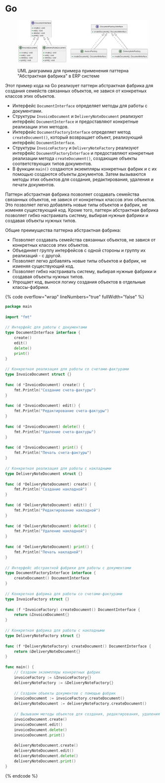 # Go

<figure><img src="../../../../../.gitbook/assets/image (2) (1) (1) (1) (1) (1) (1).png" alt=""><figcaption><p>UML диаграмма для примера применения паттерна "Абстрактная фабрика" в ERP системе</p></figcaption></figure>

Этот пример кода на Go реализует паттерн абстрактная фабрика для создания семейств связанных объектов, не завися от конкретных классов этих объектов.

* Интерфейс `DocumentInterface` определяет методы для работы с документами.
* Структуры `InvoiceDocument` и `DeliveryNoteDocument` реализуют интерфейс `DocumentInterface` и предоставляют конкретные реализации этих методов.
* Интерфейс `DocumentFactoryInterface` определяет метод `createDocument()`, который возвращает объект, реализующий интерфейс `DocumentInterface`.
* Структуры `InvoiceFactory` и `DeliveryNoteFactory` реализуют интерфейс `DocumentFactoryInterface` и предоставляют конкретные реализации метода `createDocument()`, создающие объекты соответствующих типов документов.
* В функции `main()` создаются экземпляры конкретных фабрик и с их помощью создаются объекты документов. Затем вызываются методы этих объектов для создания, редактирования, удаления и печати документов.

Паттерн абстрактная фабрика позволяет создавать семейства связанных объектов, не завися от конкретных классов этих объектов. Это позволяет легко добавлять новые типы объектов и фабрик, не изменяя существующий код. Кроме того, паттерн абстрактная фабрика позволяет гибко настраивать систему, выбирая нужные фабрики и создавая объекты нужных типов.

Общие преимущества паттерна абстрактная фабрика:

* Позволяет создавать семейства связанных объектов, не завися от конкретных классов этих объектов.
* Объединяет группу интерфейсов с одной стороны и группу их реализаций - с другой.
* Позволяет легко добавлять новые типы объектов и фабрик, не изменяя существующий код.
* Позволяет гибко настраивать систему, выбирая нужные фабрики и создавая объекты нужных типов.
* Упрощает код, вынося логику создания объектов в отдельные классы-фабрики.

{% code overflow="wrap" lineNumbers="true" fullWidth="false" %}
```go
package main

import "fmt"

// Интерфейс для работы с документами
type DocumentInterface interface {
    create()
    edit()
    delete()
    print()
}

// Конкретная реализация для работы со счетами-фактурами
type InvoiceDocument struct {}

func (d *InvoiceDocument) create() {
    fmt.Println("Создание счета-фактуры")
}

func (d *InvoiceDocument) edit() {
    fmt.Println("Редактирование счета-фактуры")
}

func (d *InvoiceDocument) delete() {
    fmt.Println("Удаление счета-фактуры")
}

func (d *InvoiceDocument) print() {
    fmt.Println("Печать счета-фактуры")
}

// Конкретная реализация для работы с накладными
type DeliveryNoteDocument struct {}

func (d *DeliveryNoteDocument) create() {
    fmt.Println("Создание накладной")
}

func (d *DeliveryNoteDocument) edit() {
    fmt.Println("Редактирование накладной")
}

func (d *DeliveryNoteDocument) delete() {
    fmt.Println("Удаление накладной")
}

func (d *DeliveryNoteDocument) print() {
    fmt.Println("Печать накладной")
}

// Интерфейс абстрактной фабрики для работы с документами
type DocumentFactoryInterface interface {
    createDocument() DocumentInterface
}

// Конкретная фабрика для работы со счетами-фактурами
type InvoiceFactory struct {}

func (f *InvoiceFactory) createDocument() DocumentInterface {
    return &InvoiceDocument{}
}

// Конкретная фабрика для работы с накладными
type DeliveryNoteFactory struct {}

func (f *DeliveryNoteFactory) createDocument() DocumentInterface {
    return &DeliveryNoteDocument{}
}

func main() {
    // Создаем экземпляры конкретных фабрик
    invoiceFactory := &InvoiceFactory{}
    deliveryNoteFactory := &DeliveryNoteFactory{}

    // Создаем объекты документов с помощью фабрик
    invoiceDocument := invoiceFactory.createDocument()
    deliveryNoteDocument := deliveryNoteFactory.createDocument()

    // Вызываем методы объектов для создания, редактирования, удаления и печати документов
    invoiceDocument.create()
    invoiceDocument.edit()
    invoiceDocument.delete()
    invoiceDocument.print()

    deliveryNoteDocument.create()
    deliveryNoteDocument.edit()
    deliveryNoteDocument.delete()
    deliveryNoteDocument.print()
}

```
{% endcode %}
